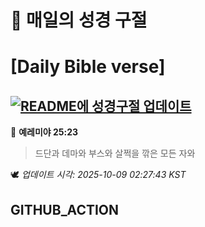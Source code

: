 # 🙏 매일의 성경 구절
# [Daily Bible verse]
## [![README에 성경구절 업데이트](https://github.com/DONGSUKA/first_test/actions/workflows/update-readme-bible.yml/badge.svg)](https://github.com/DONGSUKA/first_test/actions/workflows/update-readme-bible.yml)
<!-- START_BIBLE_VERSE -->
📖 **예레미야 25:23**
> 드단과 데마와 부스와 살쩍을 깎은 모든 자와

🕊️ _업데이트 시각: 2025-10-09 02:27:43 KST_
  <!-- END_BIBLE_VERSE -->
## GITHUB_ACTION
